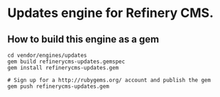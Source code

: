 # Updates engine for Refinery CMS.

## How to build this engine as a gem

    cd vendor/engines/updates
    gem build refinerycms-updates.gemspec
    gem install refinerycms-updates.gem
    
    # Sign up for a http://rubygems.org/ account and publish the gem
    gem push refinerycms-updates.gem